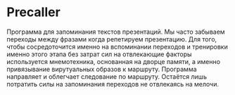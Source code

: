 # Precaller
Программа для запоминания текстов презентаций. Мы часто забываем переходы между фразами когда репетируем презентацию. Для того, чтобы сосредоточится именно на вспоминании переходов и тренировки именно этого этапа без затрат сил на отвлекающие факторы используется мнемотехника, основанная на дворце памяти, а именно привязывание вирутуальных образов к маршруту. Программа направляет и облегчает следование по маршруту. Остаётся лишь потратить силы на запоминания переходов не отвлекаясь на мелочи.

